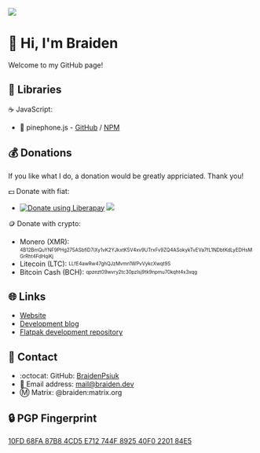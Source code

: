 ![](/img/happy-tanksgoving.gif)

# :wave: Hi, I'm Braiden

Welcome to my GitHub page!


## :page_facing_up: Libraries

:coffee: JavaScript:

- :iphone: pinephone.js - [GitHub](https://github.com/BraidenPsiuk/pinephone.js) / [NPM](https://www.npmjs.com/package/pinephone)


## :moneybag: Donations

If you like what I do, a donation would be greatly appriciated. Thank you!

:dollar: Donate with fiat:

- <a href="https://liberapay.com/Braiden/donate"><img alt="Donate using Liberapay" src="https://liberapay.com/assets/widgets/donate.svg"></a> <img src="https://img.shields.io/liberapay/receives/Braiden.svg?logo=liberapay">

:coin: Donate with crypto:

- Monero (XMR): <sub><sup>4B12BmQuYNF9PHg275ASbfiD7iXy1vK2YJkxtK5V4xv9UTrxFv9ZQ4ASokykTvEVa7fL1NDbtKdLyEDHsMGrRht4FdHqiKj</sup></sub>
- Litecoin (LTC): <sub><sup>LLfE4awRw47ghQJzMvmn1WPvVykcXwqt9S</sup></sub>
- Bitcoin Cash (BCH): <sub><sup>qpzezt09wvry2tc30pzlsj9tk9npmu70kqht4x3xqg</sup></sub>


## :globe_with_meridians:	Links
- [Website](https://braiden.dev/)
- [Development blog](https://blog.braiden.dev/)
- [Flatpak development repository](https://flatpak.repo.braiden.dev/)


## :speech_balloon:	Contact
- :octocat:	GitHub: [BraidenPsiuk](https://github.com/BraidenPsiuk)
- :email: Email address: <a href="mailto:mail@braiden.dev">mail@braiden.dev</a>
- :m:	Matrix: @braiden:matrix.org


## :lock: PGP Fingerprint
[10FD 68FA 87B8 4CD5 E712 744F 8925 40F0 2201 84E5](https://pgp.braiden.dev/public.asc)

<!-- :octocat:	Become a GitHub Sponsor: -->



<!-- ![](/img/header-animation.gif) -->

<!--
![](/img/happy-tanksgoving.gif)
-->

<!--
I found that the ZamZar MKV to GIF converter works best to preserve page color:
https://www.zamzar.com/convert/mkv-to-gif/
-->




<!--854x366 - Probably the biggest image I can use here that will take up the whole width of the README-->
<!--
ffmpeg -i file.avi -vf "scale=1080:-1,split[s0][s1];[s0]palettegen[p];[s1][p]paletteuse" out.gif
This keeps the GIF under GitHub's filesize limit, fixes color issues and "speckling", and executes in under 6 seconds
-->
